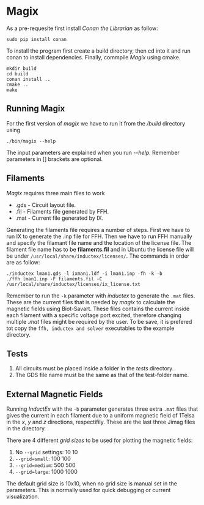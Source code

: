 # Magix

As a pre-requesite first install *Conan the Librarian* as follow:

```
sudo pip install conan
```

To install the program first create a build directory, then cd into it and run conan to install dependencies. Finally, commpile *Magix* using cmake.

```
mkdir build
cd build
conan install ..
cmake ..
make
```

## Running Magix

For the first version of *magix* we have to run it from the */build* directory using
```
./bin/magix --help
```

The input parameters are explained when you run *--help*. Remember parameters in [] brackets are optional.

## Filaments

*Magix* requires three main files to work

* .gds - Circuit layout file.
* .fil - Filaments file generated by FFH.
* .mat - Current file generated by IX.

Generating the filaments file requires a number of steps. First we have to run IX to generate the .inp file for FFH. Then we have to run FFH manually and specify the filamant file name and the location of the license file. The filament file name has to be **filaments.fil** and in Ubuntu the license file will be under `/usr/local/share/inductex/licenses/`. The commands in order are as follow:

```
./inductex lman1.gds -l ixman1.ldf -i lman1.inp -fh -k -b
./ffh lman1.inp -F filaments.fil -C /usr/local/share/inductex/licenses/ix_license.txt
```

Remember to run the `-k` parameter with *inductex* to generate the `.mat` files. These are the current files that is needed by *magix* to calculate the magnetic fields using Biot-Savart. These files contains the current inside each filament with a specific voltage port excited, therefore changing multiple *.mat* files might be required by the user. To be save, it is prefered tot copy the `ffh, inductex and solver` executables to the example directory.

## Tests

1) All circuits must be placed inside a folder in the *tests* directory. 
2) The GDS file name must be the same as that of the test-folder name.

## External Magnetic Fields

Running *InductEx* with the `-b` parameter generates three extra `.mat` files that gives the current in each filament due to a uniform magnetic field of 1Telsa in the *x*, *y* and *z* directions, respectifily. These are the last three Jimag files in the directory. 

There are 4 different *grid sizes* to be used for plotting the magnetic fields:

1) No `--grid` settings: 10 10
2) `--grid=small`: 100 100
3) `--grid=medium`: 500 500
4) `--grid=large`: 1000 1000

The default grid size is 10x10, when no grid size is manual set in the parameters. This is normally used for quick debugging or current visualization.